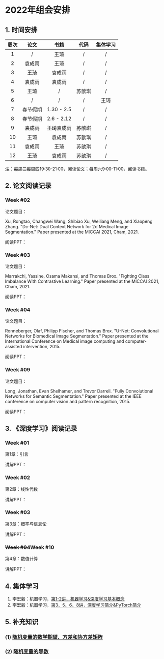 <head>
    <script src="https://cdn.mathjax.org/mathjax/latest/MathJax.js?config=TeX-AMS-MML_HTMLorMML" type="text/javascript"></script>
    <script type="text/x-mathjax-config">
        MathJax.Hub.Config({
            tex2jax: {
            skipTags: ['script', 'noscript', 'style', 'textarea', 'pre'],
            inlineMath: [['$','$']]
            }
        });
    </script>
</head>

# 2022年组会安排

## 1. 时间安排

| 周次 | 论文 | 书籍 | 代码 | 集体学习 |
| :------:| :------: | :------: | :------: |  :------: |
| 1 | / | 王琦 | / | / |
| 2 | 袁成雨 | 王琦 | / | / |
| 3 | 王琦 | 袁成雨 | / | / |
| 4 | 袁成雨 | 袁成雨 | / | / |
| 5 | 王琦 | / | 苏歆琪 | / |
| 6 | / | / | / | 王琦 |
| 7 | 春节假期 | 1.30 - 2.5 | / | / |
| 8 | 春节假期 | 2.6 - 2.12 | / | / |
| 9 | ~~袁成雨~~ | ~~王琦~~袁成雨 | ~~苏歆琪~~ | / |
| 10 | 王琦 | 袁成雨 | 苏歆琪 | / |
| 11 | 袁成雨 | 王琦 | 苏歆琪 | / |
| 12 | 王琦 | 袁成雨 | 苏歆琪 | / |

注：~~每周三~~每周四19:30-21:00，阅读论文；每周六9:00-11:00，阅读书籍。

## 2. 论文阅读记录
### Week #02  

论文题目：

Xu, Rongtao, Changwei Wang, Shibiao Xu, Weiliang Meng, and Xiaopeng Zhang. "Dc-Net: Dual Context Network for 2d Medical Image Segmentation." Paper presented at the MICCAI 2021, Cham, 2021.

阅读PPT：

### Week #03
论文题目：

Marrakchi, Yassine, Osama Makansi, and Thomas Brox. "Fighting Class Imbalance With Contrastive Learning." Paper presented at the MICCAI 2021, Cham, 2021.  

阅读PPT：  

### Week #04
论文题目：

Ronneberger, Olaf, Philipp Fischer, and Thomas Brox. "U-Net: Convolutional Networks for Biomedical Image Segmentation." Paper presented at the International Conference on Medical image computing and computer-assisted intervention, 2015.

阅读PPT：

### Week #09
论文题目：

Long, Jonathan, Evan Shelhamer, and Trevor Darrell. "Fully Convolutional Networks for Semantic Segmentation." Paper presented at the IEEE conference on computer vision and pattern recognition, 2015.

阅读PPT：


## 3. 《深度学习》阅读记录
### Week #01
第1章：引言

讲解PPT：  

### Week #02
第2章：线性代数

讲解PPT：

### Week #03
第3章：概率与信息论

讲解PPT：

### ~~Week #04~~Week #10
第4章：数值计算

讲解PPT：

## 4. 集体学习
1. 李宏毅：机器学习，[第1-2讲，机器学习&深度学习基本概念](https://www.bilibili.com/video/BV1Wv411h7kN?p=2)
2. 李宏毅：机器学习，[第3、5、6、8讲，深度学习简介&PyTorch简介](https://www.bilibili.com/video/BV1Wv411h7kN?p=8)

## 5. 补充知识
### (1) [随机变量的数学期望、方差和协方差矩阵](./appendix/exp_var.html)
### (2) [随机变量的导数](./appendix/vec_der.html)